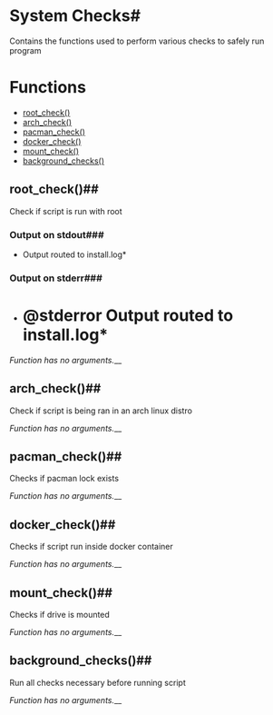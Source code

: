 # System Checks# 

Contains the functions used to perform various checks to safely run program

# Functions
* [root_check()](#root_check)
* [arch_check()](#arch_check)
* [pacman_check()](#pacman_check)
* [docker_check()](#docker_check)
* [mount_check()](#mount_check)
* [background_checks()](#background_checks)


## root_check()## 

Check if script is run with root

### Output on stdout### 

* Output routed to install.log* 

### Output on stderr### 

* # @stderror Output routed to install.log* 

_Function has no arguments.___

## arch_check()## 

Check if script is being ran in an arch linux distro

_Function has no arguments.___

## pacman_check()## 

Checks if pacman lock exists

_Function has no arguments.___

## docker_check()## 

Checks if script run inside docker container

_Function has no arguments.___

## mount_check()## 

Checks if drive is mounted

_Function has no arguments.___

## background_checks()## 

Run all checks necessary before running script

_Function has no arguments.___


